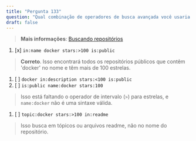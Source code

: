 ```yaml
---
title: "Pergunta 133"  
question: "Qual combinação de operadores de busca avançada você usaria para encontrar repositórios públicos com mais de 100 estrelas que mencionam 'docker' no nome?"  
draft: false  
---
```


> **Mais informações**: [Buscando repositórios](https://docs.github.com/pt/search-github/searching-on-github/searching-for-repositories)

1. [x] `in:name docker stars:>100 is:public`  
  > **Correto**. Isso encontrará todos os repositórios públicos que contêm 'docker' no nome e têm mais de 100 estrelas.  
1. [ ] `docker in:description stars:<100 is:public`  
1. [ ] `is:public name:docker stars:100`  
  > Isso está faltando o operador de intervalo (`>`) para estrelas, e `name:docker` não é uma sintaxe válida.  
1. [ ] `topic:docker stars:>100 in:readme`  
  > Isso busca em tópicos ou arquivos readme, não no nome do repositório.  

